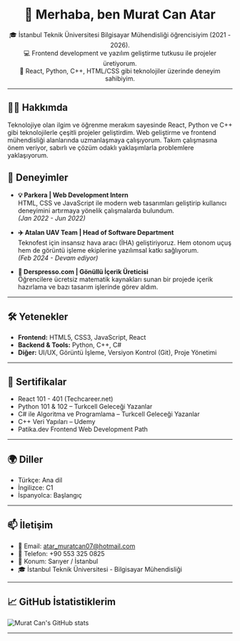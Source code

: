 <h1 align="center">👋 Merhaba, ben Murat Can Atar</h1>

<p align="center">
🎓 İstanbul Teknik Üniversitesi Bilgisayar Mühendisliği öğrencisiyim (2021 - 2026).<br>
💻 Frontend development ve yazılım geliştirme tutkusu ile projeler üretiyorum.<br>
🚀 React, Python, C++, HTML/CSS gibi teknolojiler üzerinde deneyim sahibiyim.
</p>

---

## 🧑‍💻 Hakkımda

Teknolojiye olan ilgim ve öğrenme merakım sayesinde React, Python ve C++ gibi teknolojilerle çeşitli projeler geliştirdim. Web geliştirme ve frontend mühendisliği alanlarında uzmanlaşmaya çalışıyorum. Takım çalışmasına önem veriyor, sabırlı ve çözüm odaklı yaklaşımlarla problemlere yaklaşıyorum.

## 💼 Deneyimler

- **💡 Parkera | Web Development Intern**  
  HTML, CSS ve JavaScript ile modern web tasarımları geliştirip kullanıcı deneyimini artırmaya yönelik çalışmalarda bulundum.  
  *(Jan 2022 - Jun 2022)*

- **✈️ Atalan UAV Team | Head of Software Department**  
  Teknofest için insansız hava aracı (İHA) geliştiriyoruz. Hem otonom uçuş hem de görüntü işleme ekiplerine yazılımsal katkı sağlıyorum.  
  *(Feb 2024 - Devam ediyor)*

- **📘 Derspresso.com | Gönüllü İçerik Üreticisi**  
  Öğrencilere ücretsiz matematik kaynakları sunan bir projede içerik hazırlama ve bazı tasarım işlerinde görev aldım.

---

## 🛠️ Yetenekler

- **Frontend:** HTML5, CSS3, JavaScript, React  
- **Backend & Tools:** Python, C++, C#  
- **Diğer:** UI/UX, Görüntü İşleme, Versiyon Kontrol (Git), Proje Yönetimi

---

## 📜 Sertifikalar

- React 101 - 401 (Techcareer.net)
- Python 101 & 102 – Turkcell Geleceği Yazanlar  
- C# ile Algoritma ve Programlama – Turkcell Geleceği Yazanlar  
- C++ Veri Yapıları – Udemy  
- Patika.dev Frontend Web Development Path  

---

## 🌍 Diller

- Türkçe: Ana dil  
- İngilizce: C1  
- İspanyolca: Başlangıç  

---

## 📫 İletişim

- 📧 Email: atar_muratcan07@hotmail.com  
- 📱 Telefon: +90 553 325 0825  
- 📍 Konum: Sarıyer / İstanbul  
- 🎓 İstanbul Teknik Üniversitesi - Bilgisayar Mühendisliği

---

## 📈 GitHub İstatistiklerim

![Murat Can's GitHub stats](https://github-readme-stats.vercel.app/api?username=muratcanatar&show_icons=true&theme=radical)

---

